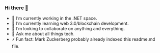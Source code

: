 ### Hi there 👋

- 🔭 I’m currently working in the .NET space.
- 🌱 I’m currently learning web 3.0/blockchain development. 
- 👯 I’m looking to collaborate on anything and everything. 
- 💬 Ask me about all things tech.
- ⚡ Fun fact: Mark Zuckerberg probably already indexed this readme.md file. 
